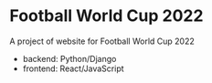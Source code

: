 # Football World Cup 2022

A project of website for Football World Cup 2022

- backend: Python/Django
- frontend: React/JavaScript
